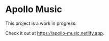 # Apollo Music

This project is a work in progress.

Check it out at https://apollo-music.netlify.app.

